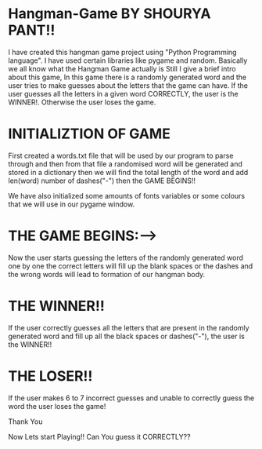# Hangman-Game BY SHOURYA PANT!!

I have created this hangman game project using "Python Programming language". I have used certain libraries like pygame and random. Basically we all know what the Hangman Game actually is Still I give a brief intro about this game, In this game there is a randomly generated word and the user tries to make guesses about the letters that the game can have. If the user guesses all the letters in a given word CORRECTLY, the user is the WINNER!. Otherwise the user loses the game.

# INITIALIZTION OF GAME

First created a words.txt file that will be used by our program to parse through and then from that file a randomised word will be generated and stored in a dictionary then we will find the total length of the word and add len(word) number of dashes("-") then the 
GAME BEGINS!!

We have also initialized some amounts of fonts variables or some colours that we will use in our pygame window.

# THE GAME BEGINS:-->

Now the user starts guessing the letters of the randomly generated word one by one the correct letters will fill up the blank spaces or the dashes and the wrong words will lead to formation of our hangman body.

# THE WINNER!!

If the user correctly guesses all the letters that are present in the randomly generated word and fill up all the black spaces or dashes("-"), the user is the WINNER!!

# THE LOSER!!

If the user makes 6 to 7 incorrect guesses and unable to correctly guess the word the user loses the game!

Thank You

Now Lets start Playing!!
Can You guess it CORRECTLY??
